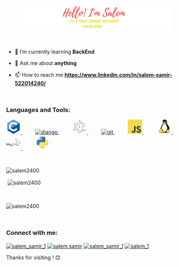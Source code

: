 <p align="center"><a href="https://salem2400.github.io"><img width="80%" alt="Hello, I'm Salem. I'm a self-taught BackEnd developer !" src="./assets/hii.png" /></a></p>
<br />


- 🌱 I’m currently learning **BackEnd**

- 💬 Ask me about **anything**

- 📫 How to reach me **https://www.linkedin.com/in/salem-samir-522014240/**
  <a>
&nbsp;&nbsp;
</a>

  <a>
&nbsp;&nbsp;
</a>
  <a>
&nbsp;&nbsp;
</a>

  <a>
&nbsp;&nbsp;
</a>

  <a>
&nbsp;&nbsp;
</a>

<h3 align="left">Languages and Tools:</h3>
<p align="left">
  <a href="https://www.cprogramming.com/" target="_blank" rel="noreferrer">
    <img src="https://raw.githubusercontent.com/devicons/devicon/master/icons/c/c-original.svg" alt="c" width="40" height="40"/>
  </a>
  &nbsp;&nbsp; &nbsp;&nbsp; &nbsp;&nbsp; <!-- Add two non-breaking spaces as a separator -->
  <a href="https://www.djangoproject.com/" target="_blank" rel="noreferrer">
    <img src="https://cdn.worldvectorlogo.com/logos/django.svg" alt="django" width="40" height="40"/>
  </a>
  &nbsp;&nbsp; &nbsp;&nbsp; &nbsp;&nbsp;
  <a href="https://www.electronjs.org" target="_blank" rel="noreferrer">
    <img src="https://raw.githubusercontent.com/devicons/devicon/master/icons/electron/electron-original.svg" alt="electron" width="40" height="40"/>
  </a>
  &nbsp;&nbsp; &nbsp;&nbsp; &nbsp;&nbsp;
  <a href="https://git-scm.com/" target="_blank" rel="noreferrer">
    <img src="https://www.vectorlogo.zone/logos/git-scm/git-scm-icon.svg" alt="git" width="40" height="40"/>
  </a>
  &nbsp;&nbsp; &nbsp;&nbsp; &nbsp;&nbsp;
  <a href="https://developer.mozilla.org/en-US/docs/Web/JavaScript" target="_blank" rel="noreferrer">
    <img src="https://raw.githubusercontent.com/devicons/devicon/master/icons/javascript/javascript-original.svg" alt="javascript" width="40" height="40"/>
  </a>
  &nbsp;&nbsp; &nbsp;&nbsp; &nbsp;&nbsp;
  <a href="https://www.linux.org/" target="_blank" rel="noreferrer">
    <img src="https://raw.githubusercontent.com/devicons/devicon/master/icons/linux/linux-original.svg" alt="linux" width="40" height="40"/>
  </a>
  &nbsp;&nbsp; &nbsp;&nbsp; &nbsp;&nbsp;
  <a href="https://www.mysql.com/" target="_blank" rel="noreferrer">
    <img src="https://raw.githubusercontent.com/devicons/devicon/master/icons/mysql/mysql-original-wordmark.svg" alt="mysql" width="40" height="40"/>
  </a>
  &nbsp;&nbsp; &nbsp;&nbsp; &nbsp;&nbsp;
  <a href="https://www.python.org" target="_blank" rel="noreferrer">
    <img src="https://raw.githubusercontent.com/devicons/devicon/master/icons/python/python-original.svg" alt="python" width="40" height="40"/>
  </a>
</p>


  <a>
&nbsp;&nbsp;
</a>

  <a>
&nbsp;&nbsp;
</a>

  <a>
&nbsp;&nbsp;
</a>

  <a>
&nbsp;&nbsp;
</a>

  <a>
&nbsp;&nbsp;
</a>

<p><img align="left" src="https://github-readme-stats.vercel.app/api/top-langs?username=salem2400&show_icons=true&locale=en&layout=compact" alt="salem2400" /></p>

  <a>
&nbsp;&nbsp;
</a>

  <a>
&nbsp;&nbsp;
</a>

  <a>
&nbsp;&nbsp;
</a>


<p>&nbsp;<img align="center" src="https://github-readme-stats.vercel.app/api?username=salem2400&show_icons=true&locale=en" alt="salem2400" /></p>

  <a>
&nbsp;&nbsp;
</a>

  <a>
&nbsp;&nbsp;
</a>

  <a>
&nbsp;&nbsp;
</a>

<p><img align="center" src="https://github-readme-streak-stats.herokuapp.com/?user=salem2400&" alt="salem2400" /></p>

  <a>
&nbsp;&nbsp;
</a>

  <a>
&nbsp;&nbsp;
</a>

  <a>
&nbsp;&nbsp;
</a>

  <a>
&nbsp;&nbsp;
</a>

  <a>
&nbsp;&nbsp;
</a>


<h3 align="left">Connect with me:</h3>
<p align="left">
<a href="https://twitter.com/salem_samir_1" target="blank"><img align="center" src="https://raw.githubusercontent.com/rahuldkjain/github-profile-readme-generator/master/src/images/icons/Social/twitter.svg" alt="salem_samir_1" height="30" width="40" /></a>
<a href="https://linkedin.com/in/salem samir" target="blank"><img align="center" src="https://raw.githubusercontent.com/rahuldkjain/github-profile-readme-generator/master/src/images/icons/Social/linked-in-alt.svg" alt="salem samir" height="30" width="40" /></a>
<a href="https://instagram.com/salem_samir_1" target="blank"><img align="center" src="https://raw.githubusercontent.com/rahuldkjain/github-profile-readme-generator/master/src/images/icons/Social/instagram.svg" alt="salem_samir_1" height="30" width="40" /></a>
<a href="https://codeforces.com/profile/salem_1" target="blank"><img align="center" src="https://raw.githubusercontent.com/rahuldkjain/github-profile-readme-generator/master/src/images/icons/Social/codeforces.svg" alt="salem_1" height="30" width="40" /></a>
</p>

Thanks for visiting ! 😊
